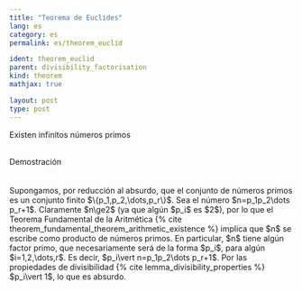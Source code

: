 ```yaml
---
title: "Teorema de Euclides"
lang: es
category: es
permalink: es/theorem_euclid

ident: theorem_euclid
parent: divisibility_factorisation
kind: theorem
mathjax: true

layout: post
type: post
---
```


<div>

Existen infinitos números primos<br><br>

<div class="bcblue boxdissap">
    Demostración
</div><br><br>

<div class="dissap">
    Supongamos, por reducción al absurdo, que el conjunto de números primos es un conjunto finito $\{p_1,p_2,\dots,p_r\}$. Sea el número $n=p_1p_2\dots p_r+1$. Claramente $n\ge2$ (ya que algún $p_i$ es $2$), por lo que el Teorema Fundamental de la Aritmética {% cite theorem_fundamental_theorem_arithmetic_existence %} implica que $n$ se escribe como producto de números primos. En particular, $n$ tiene algún factor primo, que necesariamente será de la forma $p_i$, para algún $i=1,2,\dots,r$. Es decir, $p_i\vert n=p_1p_2\dots p_r+1$. Por las propiedades de divisibilidad {% cite lemma_divisibility_properties %} $p_i\vert 1$, lo que es absurdo.
</div>
